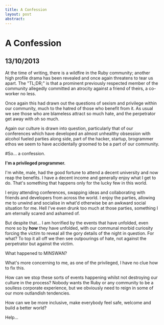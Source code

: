 ```yaml
---
title: A Confession
layout: post
abstract: 
---
```

A Confession
=========================================
13/10/2013
-----------------------------------------

At the time of writing, there is a wildfire in the Ruby community; another
high profile drama has been revealed and once again threatens to tear us apart.
The "TL;DR;" is that a prominent previously respected member of the community
allegedly committed an atrocity against a friend of theirs, a co-worker no less.

Once again this had drawn out the questions of sexism and privilege within our
community, much to the hatred of those who benefit from it. As usual we see
those who are blameless attract so much hate, and the perpetrator get away with
oh so much.

Again our culture is drawn into question, particularly that of our conferences
which have developed an almost unhealthy obsession with alcohol fueled parties
along side, part of the hacker, startup, brogrammer ethos we seem to have
accidentally groomed to be a part of our community.

#So... a confession.

**I'm a privileged programmer.**

I'm white, male, had the good fortune to attend a decent university and now reap
the benefits. I have a decent income and generally enjoy what I get to do. That's
something that happens only for the lucky few in this world.

I enjoy attending conferences, swapping ideas and collaborating with friends and
developers from across the world. I enjoy the parties, allowing me to unwind and
socialise in what'd otherwise be an awkward social situation for me. Hell I've
even drunk too much at those parties, something I am eternally scared and
ashamed of.

But despite that... I am horrified by the events that have unfolded, even more so
by **how** they have unfolded, with our communal morbid curiosity forcing the victim
to reveal all the gory details of the night in question. For what? To top it all
off we then see outpourings of hate, not against the perpetrator but against the
victim.

What happened to MINSWAN?

What's more concerning to me, as one of the privileged, I have no clue how to fix
this.

How can we stop these sorts of events happening whilst not destroying our
culture in the process? Nobody wants the Ruby or any community to be a soulless
corporate experience, but we obviously need to reign in some of our more outlandish
tendencies.

How can we be more inclusive, make everybody feel safe, welcome and build a better
world?

Help...
